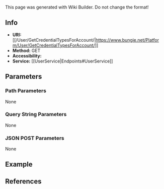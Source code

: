 <span class="wiki-builder">This page was generated with Wiki Builder. Do not change the format!</span>

## Info

* **URI:** [[/User/GetCredentialTypesForAccount/|https://www.bungie.net/Platform/User/GetCredentialTypesForAccount/]]
* **Method:** GET
* **Accessibility:** 
* **Service:** [[UserService|Endpoints#UserService]]

## Parameters
### Path Parameters
None

### Query String Parameters
None

### JSON POST Parameters
None

## Example


## References
